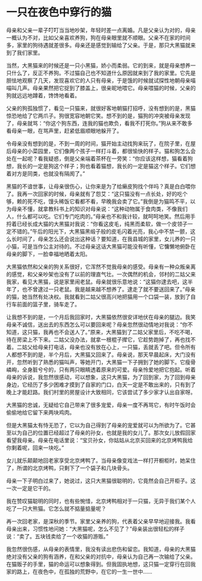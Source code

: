 # 一只在夜色中穿行的猫

母亲和父亲一辈子叮叮当当地吵架，年轻时差一点离婚。凡是父亲认为对的，母亲一概认为不对，比如父亲喜欢养狗，狗在母亲眼里就不顺眼。父亲不在家的时间多，家里的狗待遇就差很多。母亲还是感觉到输给了父亲。于是，那只大黑猫就来到了我们家里。 

当然，大黑猫来的时候还是一只小黑猫，娇小而柔弱。它的到来，就是母亲想养一只什么了，反正不养狗。不过猫自己也不知道什么原因就来到了我的家里。它先是胆怯地观察了几天，发现喜欢它的人只有母亲，于是饿的时候就试探性地朝母亲喵喵叫几声。母亲果然把它捉到了膝盖上，很亲昵地喂它。母亲喂猫的时候，父亲的狗就远远地蹲着，馋馋地看着。 

父亲的狗孤独惯了，看见一只猫来，就很好客地朝猫打招呼，没有想到的是，黑猫惊恐地给了它两爪子。狗很宽容地朝它笑。想不到的是，猫狗的冲突被母亲发现了，母亲就骂：“你这个狗东西，连我的猫也欺负，看我不打死你。”狗从来不敢多看母亲一眼，在骂声里，赶紧低眉顺眼地躲开了。 

令母亲没有想到的是，不到一周的时间，猫开始主动找狗来玩了，在院子里，在屋后母亲的小菜园里，它们像两个孩子一样打斗着，都很愉快的样子。猫和狗怎么会处在一起呢？看我疑惑，倒是父亲端着茶杯在一旁笑：“你应该这样想，猫看着狗想，我长的一定是狗这个样子；狗也看着猫想，我长的一定是猫这个样子。它们想着对方是同类，也就没有隔阂了。” 

黑猫的不谙世事，让母亲很伤心，让你来是为了给癞皮狗找个伴吗？真是白白喂你了。我再一次回家的时候，母亲就有了怨艾：“这只猫没有一点长处，好的吃个够，赖的死不吃，馒头稀饭它看都不看，早晚我会卖了它。”我倒是为猫鸣不平，以为母亲不懂，就拿教科书上的知识对母亲说：“这种动物属于食肉类，不像我们人，什么都可以吃。它们专门吃肉的。”母亲也不和我计较，就呵呵地笑。然后用手捋着已经长成大猫的大黑猫对我说：“你看这皮毛，纯黑而柔软，做一个皮领子一定不错的。”午后的阳光下，大黑猫黑缎子般的皮毛闪着光亮，我心中不禁一颤，这么长时间了，母亲怎么还会说出这种话？要知道，在我县城的家里，女儿养的一只小猫，可是当作公主对待的。不过母亲这话大黑猫可能没有听懂，它慵懒地俯卧在母亲的脚下，一脸幸福地晒着太阳。 

大黑猫依然和父亲的狗关系很好，它浑然不觉我母亲的感受。母亲有一种众叛亲离的感觉，和父亲吵架也没有了以前的理直气壮。一次偶然的机会，邻村的二姑父来我家，看见大黑猫，说是家里闹老鼠。母亲就很乐意地说：“这猫你逮去吧，这半年了，也不曾逮过一只老鼠。我是越来越不想养了。逮走了就不要送回来了。”母亲的猫，她当然有处决权。我就看到二姑父很高兴地把猫用一个口袋一装，放到了自行车前面的篮子里，骑车走了。 

让我想不到的是，一个月后我回家时，大黑猫依然很安详地伏在母亲的腿边。我笑母亲不诚信，送出去的东西怎么可以要回来呢？母亲忽然很动情地对我说：“你不知道，这只猫，我再也不会送人了。”原来，大黑猫到了二姑父家里后，不吃不喝，待在房梁上不下来。二姑父没办法，就拿一根棍子撵它，它趁势跑掉了，再也找不着。二姑父给母亲打电话，母亲也没有放在心上，一只猫，丢就丢了吧。但令所有人都想不到的是，半个月后，大黑猫又回来了。母亲说，那天早晨起床，大门没有开，忽然听到了熟悉的猫叫声，等她开门，大黑猫一下子拥到了她的脚下。它瘦骨嶙峋，全身脏兮兮的，只有两只眼睛透着原来的可爱。母亲怜爱地把它抱起。听着母亲的诉说，我忽然很感动，可以想象，这只大黑猫，为了回到家，为了回到母亲身边，它经历了多少困难才摸到了自家的门口，白天一定是不敢出来的，只有到了晚上才能赶路。我们村里的房屋设计大致相同，它该尝试了多少家才认出自家呀。 

大黑猫的忠诚，无疑给它自己带来了很多宠爱，母亲一度不再骂它，有时午饭时会偷偷地给它留下来两块鸡肉。 

但是大黑猫太有恃无恐了，它以为自己得到了母亲的宠爱就可以为所欲为了。它甚至以为自己的位置已经超过了母亲的孙女，也就是我的女儿了。那次女儿放假回家看望我母亲。母亲在电话里说：“宝贝孙女，你姑姑从北京买回来的北京烤鸭我给你剩着呢，回来一块吃。” 

女儿就乐颠颠地回老家享受北京烤鸭了。当母亲像变戏法一样打开橱柜时，她呆住了，所谓的北京烤鸭，只剩下了一个袋子和几块骨头。 

母亲一下子明白过来了，她说过，这只大黑猫很聪明的，它竟然会自己开柜子。这一次一定是它干的。 

我在赞叹猫聪明的同时，也有些惋惜，北京烤鸭相对于一只猫，无异于我们某个人吃了一只大熊猫。它怎么就不掂量掂量呢？ 

再一次回老家，是深秋的季节。家里父亲养的狗，代表着父亲早早地迎接我。我看母亲出来，习惯性地问她：“大黑猫呢，怎么不见了？”母亲装出很轻松的样子说：“卖了。五块钱卖给了一个收猫的游贩。” 

我忽然很伤感，从母亲的表情里，我没有读出悲伤和留恋。我知道，母亲的大黑猫绝对没有父亲的狗有涵养，在和父亲的对抗中，母亲认为自己再一次输给了父亲。在猫贩子的手里，猫的命运可以想象得到。但我固执地想，这只猫一定穿行在回我家的路上，在夜色中，在孤独的荒野中，在它的一生一世中……
